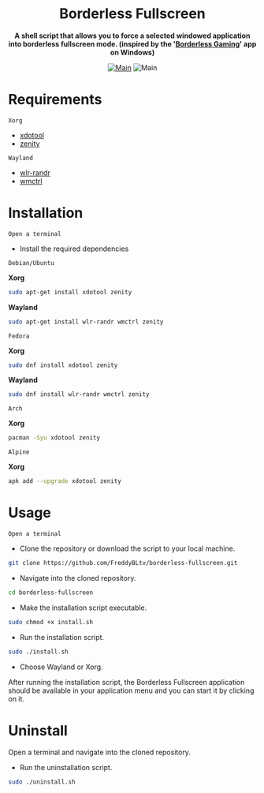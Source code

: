 
<h1 align="center">Borderless Fullscreen</h1>
<div align="center">

**A shell script that allows you to force a selected windowed application into borderless fullscreen mode. (inspired by the '[Borderless Gaming](https://github.com/Codeusa/Borderless-Gaming)' app on Windows)**

[![Main](https://img.shields.io/badge/Maintainer-FreddyBLtv-green?style=flat-square)](https://github.com/FreddyBLtv)
![Main](https://img.shields.io/badge/OS-Linux-blue?style=flat-square)	

</div>

<h1 align="left">
	Requirements
</h1>

`Xorg`
* [xdotool](https://pkgs.org/download/xdotool)
* [zenity](https://pkgs.org/download/zenity)

`Wayland`
* [wlr-randr](https://pkgs.org/download/wlr-randr)
* [wmctrl](https://pkgs.org/download/wmctrl)

<h1 align="left">
	Installation
</h1>

`Open a terminal`

* Install the required dependencies

`Debian/Ubuntu`

**Xorg**
```sh
sudo apt-get install xdotool zenity
```
**Wayland**
```sh
sudo apt-get install wlr-randr wmctrl zenity
```
`Fedora`

**Xorg**
```sh
sudo dnf install xdotool zenity
```
**Wayland**
```sh
sudo dnf install wlr-randr wmctrl zenity
```
`Arch`

**Xorg**
```sh
pacman -Syu xdotool zenity
```
`Alpine`

**Xorg**
```sh
apk add --upgrade xdotool zenity
```
<h1 align="left">
	Usage
</h1>

`Open a terminal`

* Clone the repository or download the script to your local machine.

```sh
git clone https://github.com/FreddyBLtv/borderless-fullscreen.git
```
* Navigate into the cloned repository.

```sh
cd borderless-fullscreen
```
* Make the installation script executable.

```sh
sudo chmod +x install.sh
```
* Run the installation script.

```sh
sudo ./install.sh
```
* Choose Wayland or Xorg.

After running the installation script, the Borderless Fullscreen application should be available in your application menu and you can start it by clicking on it.

<h1 align="left">
	Uninstall
</h1>

Open a terminal and navigate into the cloned repository.

* Run the uninstallation script.

```sh
sudo ./uninstall.sh
```
